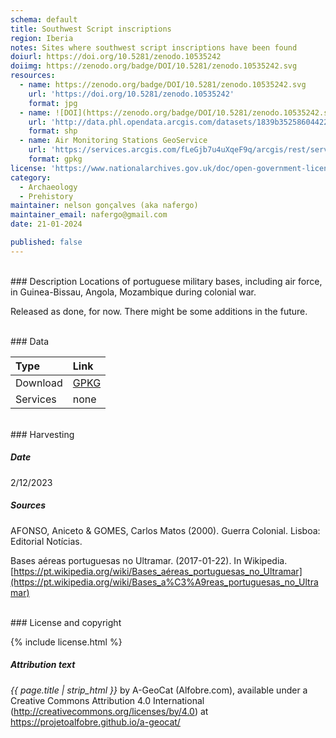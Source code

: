 ```yaml
---
schema: default
title: Southwest Script inscriptions
region: Iberia
notes: Sites where southwest script inscriptions have been found
doiurl: https://doi.org/10.5281/zenodo.10535242
doiimg: https://zenodo.org/badge/DOI/10.5281/zenodo.10535242.svg
resources:
  - name: https://zenodo.org/badge/DOI/10.5281/zenodo.10535242.svg
    url: 'https://doi.org/10.5281/zenodo.10535242'
    format: jpg
  - name: ![DOI](https://zenodo.org/badge/DOI/10.5281/zenodo.10535242.svg)
    url: 'http://data.phl.opendata.arcgis.com/datasets/1839b35258604422b0b520cbb668df0d_0.zip'
    format: shp
  - name: Air Monitoring Stations GeoService
    url: 'https://services.arcgis.com/fLeGjb7u4uXqeF9q/arcgis/rest/services/Air_Monitoring_Stations/FeatureServer/0/query'
    format: gpkg
license: 'https://www.nationalarchives.gov.uk/doc/open-government-licence/version/3/'
category:
  - Archaeology
  - Prehistory
maintainer: nelson gonçalves (aka nafergo)
maintainer_email: nafergo@gmail.com
date: 21-01-2024

published: false
---
```




<br/>
### Description
Locations of portuguese military bases, including air force, in Guinea-Bissau, Angola, Mozambique during colonial war. 

Released as done, for now. There might be some additions in the future.


<br/>
### Data

| Type | Link |
| :------ |:--- |
| Download | <a href="https://projetoalfobre.github.io/alfobre-gis-repository/Iberian_Peninsula/prehistory/escrita_sudoeste/escrita_sudoeste.gpkg" class="btn btn-primary tag-btn">GPKG</a> |
| Services | none |

 


<br/>
### Harvesting

##### Date
2/12/2023

##### Sources
AFONSO, Aniceto & GOMES, Carlos Matos (2000). Guerra Colonial. Lisboa: Editorial Notícias.

Bases aéreas portuguesas no Ultramar. (2017-01-22). In Wikipedia. [https://pt.wikipedia.org/wiki/Bases_aéreas_portuguesas_no_Ultramar](https://pt.wikipedia.org/wiki/Bases_a%C3%A9reas_portuguesas_no_Ultramar)


<br/>
### License and copyright

{% include license.html %}

##### Attribution text
*{{ page.title | strip_html }}* by A-GeoCat (Alfobre.com), available under a Creative Commons Attribution 4.0 International (http://creativecommons.org/licenses/by/4.0) at https://projetoalfobre.github.io/a-geocat/
